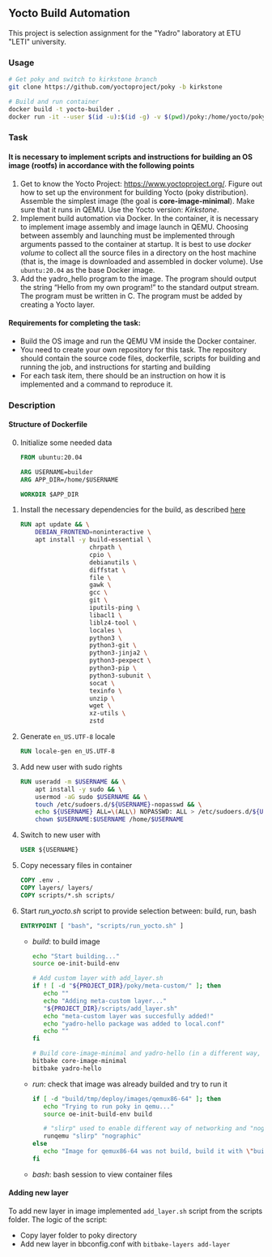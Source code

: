 ## Yocto Build Automation

This project is selection assignment for the "Yadro" laboratory at ETU "LETI" university.

### Usage
```sh
# Get poky and switch to kirkstone branch
git clone https://github.com/yoctoproject/poky -b kirkstone

# Build and run container
docker build -t yocto-builder .
docker run -it --user $(id -u):$(id -g) -v $(pwd)/poky:/home/yocto/poky yocto-builder run
```

### Task 
#### It is necessary to implement scripts and instructions for building an OS image (rootfs) in accordance with the following points
1. Get to know the Yocto Project: https://www.yoctoproject.org/.
Figure out how to set up the environment for building Yocto (poky distribution).
Assemble the simplest image (the goal is **core-image-minimal**). Make sure that it
runs in QEMU. Use the Yocto version: *Kirkstone*.
2. Implement build automation via Docker. In the container, it is necessary
to implement image assembly and image launch in QEMU. Choosing between assembly and
launching must be implemented through arguments passed to the container
at startup. It is best to use *docker volume* to collect all the source
files in a directory on the host machine (that is, the image is downloaded and assembled in
docker volume). Use ```ubuntu:20.04``` as the base Docker image.
3. Add the yadro_hello program to the image. The program should output the
string “Hello from my own program!” to the standard output stream. The program must be
written in C. The program must be added by creating a Yocto layer.
 
#### Requirements for completing the task:
- Build the OS image and run the QEMU VM inside the Docker container.
- You need to create your own repository for this task. The repository should contain
the source code files, dockerfile, scripts for building and running the job, and instructions
for starting and building
- For each task item, there should be an instruction on how
it is implemented and a command to reproduce it.

### Description

#### Structure of Dockerfile
0. Initialize some needed data
   ```Dockerfile
   FROM ubuntu:20.04

   ARG USERNAME=builder
   ARG APP_DIR=/home/$USERNAME

   WORKDIR $APP_DIR
   ```

1. Install the necessary dependencies for the build, as described [here](https://docs.yoctoproject.org/brief-yoctoprojectqs/index.html)
   ```Dockerfile
   RUN apt update && \
       DEBIAN_FRONTEND=noninteractive \
       apt install -y build-essential \
                      chrpath \
                      cpio \
                      debianutils \
                      diffstat \
                      file \
                      gawk \
                      gcc \
                      git \
                      iputils-ping \
                      libacl1 \
                      liblz4-tool \
                      locales \
                      python3 \
                      python3-git \
                      python3-jinja2 \
                      python3-pexpect \
                      python3-pip \
                      python3-subunit \
                      socat \
                      texinfo \
                      unzip \
                      wget \
                      xz-utils \
                      zstd
   ```
   
2. Generate ```en_US.UTF-8``` locale
   ```Dockerfile
   RUN locale-gen en_US.UTF-8
   ```
   
4. Add new user with sudo rights
   ```Dockerfile
   RUN useradd -m $USERNAME && \
       apt install -y sudo && \
       usermod -aG sudo $USERNAME && \
       touch /etc/sudoers.d/${USERNAME}-nopasswd && \
       echo ${USERNAME} ALL=\(ALL\) NOPASSWD: ALL > /etc/sudoers.d/${USERNAME}-nopasswd && \
       chown $USERNAME:$USERNAME /home/$USERNAME
   ```
   
5. Switch to new user with
   ```Dockerfile
   USER ${USERNAME}
   ```
   
   
7. Copy necessary files in container
   ```Dockerfile
   COPY .env .
   COPY layers/ layers/
   COPY scripts/*.sh scripts/
   ```

8. Start *run_yocto.sh* script to provide selection between: build, run, bash
   ```Dockerfile
   ENTRYPOINT [ "bash", "scripts/run_yocto.sh" ]
   ```
   
   - *build*: to build image
     ```sh
     echo "Start building..."
     source oe-init-build-env

     # Add custom layer with add_layer.sh
     if ! [ -d "${PROJECT_DIR}/poky/meta-custom/" ]; then
     	echo ""
     	echo "Adding meta-custom layer..."
     	"${PROJECT_DIR}/scripts/add_layer.sh"
     	echo "meta-custom layer was succesfully added!"
     	echo "yadro-hello package was added to local.conf"
     	echo ""
	 fi

	 # Build core-image-minimal and yadro-hello (in a different way, yadro-hello can be added with IMAGE_INSTALL)
	 bitbake core-image-minimal
	 bitbake yadro-hello
     ```

   - *run*: check that image was already builded and try to run it
     ```sh
     if [ -d "build/tmp/deploy/images/qemux86-64" ]; then
	 	echo "Trying to run poky in qemu..."
	 	source oe-init-build-env build

     	# "slirp" used to enable different way of networking and "nographic" to disable video console.
 	 	runqemu "slirp" "nographic"
	 else
	 	echo "Image for qemux86-64 was not build, build it with \"build\" option!!!"
	 fi
     ```

   - *bash*: bash session to view container files

#### Adding new layer
To add new layer in image implemented ```add_layer.sh``` script from the scripts folder.
The logic of the script:
- Copy layer folder to poky directory
- Add new layer in bbconfig.conf with ```bitbake-layers add-layer```
